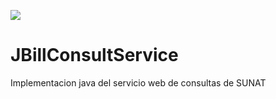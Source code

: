 ![](https://github.com/anthonyrponte/JBillConsultService/blob/master/src/main/resources/com/anthonyponte/jbillconsultservice/img/512x512.png?raw=true) 
# JBillConsultService
Implementacion java del servicio web de consultas de SUNAT

